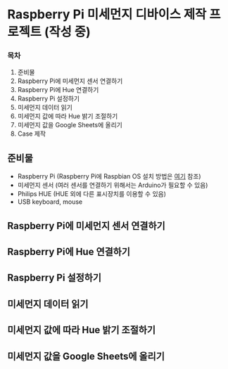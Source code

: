 # Raspberry Pi 미세먼지 디바이스 제작 프로젝트 (작성 중)
### 목차
1. 준비물
1. Raspberry Pi에 미세먼지 센서 연결하기
1. Raspberry Pi에 Hue 연결하기
1. Raspberry Pi 설정하기
1. 미세먼지 데이터 읽기
1. 미세먼지 값에 따라 Hue 밝기 조절하기
1. 미세먼지 값을 Google Sheets에 올리기
1. Case 제작

## 준비물
- Raspberry Pi (Raspberry Pi에 Raspbian OS 설치 방법은 [여기](Raspbian.md) 참조)
- 미세먼지 센서 (여러 센서를 연결하기 위해서는 Arduino가 필요할 수 있음)
- Philips HUE (HUE 외에 다른 표시장치를 이용할 수 있음)
- USB keyboard, mouse

## Raspberry Pi에 미세먼지 센서 연결하기

## Raspberry Pi에 Hue 연결하기

## Raspberry Pi 설정하기

## 미세먼지 데이터 읽기

## 미세먼지 값에 따라 Hue 밝기 조절하기

## 미세먼지 값을 Google Sheets에 올리기
